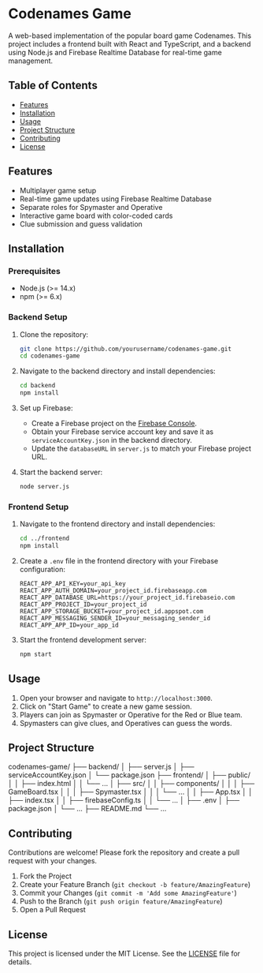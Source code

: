 # Codenames Game

A web-based implementation of the popular board game Codenames. This project includes a frontend built with React and TypeScript, and a backend using Node.js and Firebase Realtime Database for real-time game management.

## Table of Contents

- [Features](#features)
- [Installation](#installation)
- [Usage](#usage)
- [Project Structure](#project-structure)
- [Contributing](#contributing)
- [License](#license)

## Features

- Multiplayer game setup
- Real-time game updates using Firebase Realtime Database
- Separate roles for Spymaster and Operative
- Interactive game board with color-coded cards
- Clue submission and guess validation

## Installation

### Prerequisites

- Node.js (>= 14.x)
- npm (>= 6.x)

### Backend Setup

1. Clone the repository:

    ```sh
    git clone https://github.com/yourusername/codenames-game.git
    cd codenames-game
    ```

2. Navigate to the backend directory and install dependencies:

    ```sh
    cd backend
    npm install
    ```

3. Set up Firebase:

   - Create a Firebase project on the [Firebase Console](https://console.firebase.google.com/).
   - Obtain your Firebase service account key and save it as `serviceAccountKey.json` in the backend directory.
   - Update the `databaseURL` in `server.js` to match your Firebase project URL.

4. Start the backend server:

    ```sh
    node server.js
    ```

### Frontend Setup

1. Navigate to the frontend directory and install dependencies:

    ```sh
    cd ../frontend
    npm install
    ```

2. Create a `.env` file in the frontend directory with your Firebase configuration:

    ```plaintext
    REACT_APP_API_KEY=your_api_key
    REACT_APP_AUTH_DOMAIN=your_project_id.firebaseapp.com
    REACT_APP_DATABASE_URL=https://your_project_id.firebaseio.com
    REACT_APP_PROJECT_ID=your_project_id
    REACT_APP_STORAGE_BUCKET=your_project_id.appspot.com
    REACT_APP_MESSAGING_SENDER_ID=your_messaging_sender_id
    REACT_APP_APP_ID=your_app_id
    ```

3. Start the frontend development server:

    ```sh
    npm start
    ```

## Usage

1. Open your browser and navigate to `http://localhost:3000`.
2. Click on "Start Game" to create a new game session.
3. Players can join as Spymaster or Operative for the Red or Blue team.
4. Spymasters can give clues, and Operatives can guess the words.

## Project Structure

codenames-game/
├── backend/
│   ├── server.js
│   ├── serviceAccountKey.json
│   └── package.json
├── frontend/
│   ├── public/
│   │   ├── index.html
│   │   └── ...
│   ├── src/
│   │   ├── components/
│   │   │   ├── GameBoard.tsx
│   │   │   ├── Spymaster.tsx
│   │   │   └── ...
│   │   ├── App.tsx
│   │   ├── index.tsx
│   │   ├── firebaseConfig.ts
│   │   └── ...
│   ├── .env
│   ├── package.json
│   └── ...
├── README.md
└── ...

## Contributing

Contributions are welcome! Please fork the repository and create a pull request with your changes.

1. Fork the Project
2. Create your Feature Branch (`git checkout -b feature/AmazingFeature`)
3. Commit your Changes (`git commit -m 'Add some AmazingFeature'`)
4. Push to the Branch (`git push origin feature/AmazingFeature`)
5. Open a Pull Request

## License

This project is licensed under the MIT License. See the [LICENSE](LICENSE) file for details.
